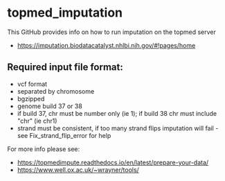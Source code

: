 # topmed_imputation

This GitHub provides info on how to run imputation on the topmed server
- https://imputation.biodatacatalyst.nhlbi.nih.gov/#!pages/home


## Required input file format:
- vcf format
- separated by chromosome
- bgzipped
- genome build 37 or 38
- if build 37, chr must be number only (ie 1); if build 38 chr must include "chr" (ie chr1)
- strand must be consistent, if too many strand flips imputation will fail - see Fix_strand_flip_error for help

For more info please see:
- https://topmedimpute.readthedocs.io/en/latest/prepare-your-data/
- https://www.well.ox.ac.uk/~wrayner/tools/

